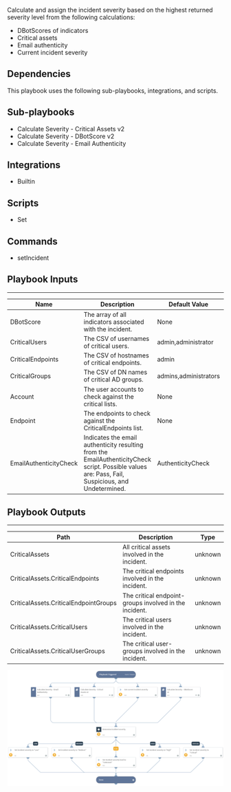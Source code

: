 Calculate and assign the incident severity based on the highest returned severity level from the following calculations:

- DBotScores of indicators
- Critical assets
- Email authenticity
- Current incident severity

## Dependencies
This playbook uses the following sub-playbooks, integrations, and scripts.

## Sub-playbooks
* Calculate Severity - Critical Assets v2
* Calculate Severity - DBotScore v2
* Calculate Severity - Email Authenticity

## Integrations
* Builtin

## Scripts
* Set

## Commands
* setIncident

## Playbook Inputs
---

| **Name** | **Description** | **Default Value** | **Source** | **Required** |
| --- | --- | --- | --- | --- |
| DBotScore | The array of all indicators associated with the incident.  | None | DBotScore | Optional |
| CriticalUsers | The CSV of usernames of critical users. | admin,administrator |  | Optional |
| CriticalEndpoints | The CSV of hostnames of critical endpoints. | admin |  | Optional |
| CriticalGroups | The CSV of DN names of critical AD groups. | admins,administrators |  | Optional |
| Account | The user accounts to check against the critical lists. | None | Account | Optional |
| Endpoint | The endpoints to check against the CriticalEndpoints list. | None | Endpoint | Optional |
| EmailAuthenticityCheck | Indicates the email authenticity resulting from the EmailAuthenticityCheck script. Possible values are: Pass, Fail, Suspicious, and Undetermined. | AuthenticityCheck | Email | Optional |

## Playbook Outputs
---

| **Path** | **Description** | **Type** |
| --- | --- | --- |
| CriticalAssets | All critical assets involved in the incident. | unknown |
| CriticalAssets.CriticalEndpoints | The critical endpoints involved in the incident. | unknown |
| CriticalAssets.CriticalEndpointGroups | The critical endpoint\-groups involved in the incident. | unknown |
| CriticalAssets.CriticalUsers | The critical users involved in the incident. | unknown |
| CriticalAssets.CriticalUserGroups | The critical user\-groups involved in the incident. | unknown |

![Calculate_Severity_Generic_v2](https://github.com/ElazarK/content-docs/blob/master/images/playbooks/Calculate_Severity_Generic_v2.png)
